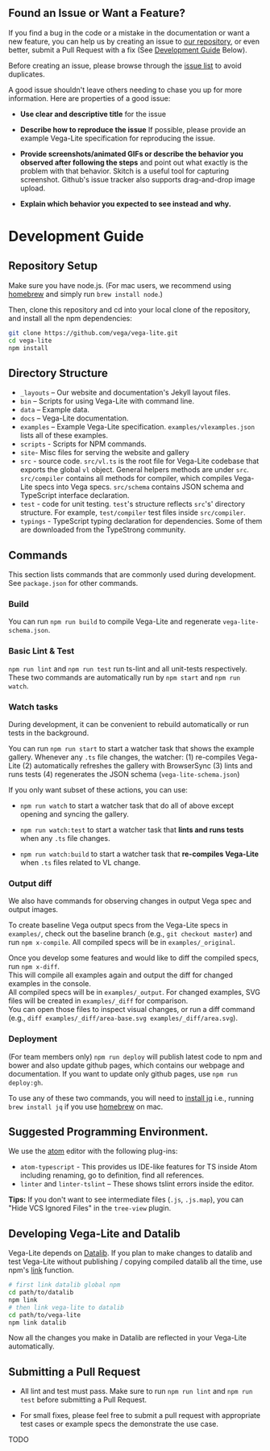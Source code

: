 <!--
## Got a Question or Problem ?

Please post these questions on our google group.  
-->

## Found an Issue or Want a Feature?

If you find a bug in the code or a mistake in the documentation or want a new feature, you can help us by creating an issue to [our repository](http://github.com/vega/vega-lite), or even better, submit a Pull Request with a fix (See [Development Guide](#dev) Below).  

Before creating an issue, please browse through the [issue list](https://github.com/vega/vega-lite/issues) to avoid duplicates.  

A good issue shouldn't leave others needing to chase you up for more information.  Here are properties of a good issue:

- __Use clear and descriptive title__ for the issue

- __Describe how to reproduce the issue__ If possible, please provide an example Vega-Lite specification for reproducing the issue.  

- __Provide screenshots/animated GIFs or describe the behavior you observed after following the steps__ and point out what exactly is the problem with that behavior.  Skitch is a useful tool for capturing screenshot. Github's issue tracker also supports drag-and-drop image upload.  

- __Explain which behavior you expected to see instead and why.__

# <a name="dev"></a> Development Guide

## Repository Setup

Make sure you have node.js. (For mac users, we recommend using
[homebrew](http://brew.sh) and simply run `brew install node`.)

Then, clone this repository and cd into your local clone of the repository, and install all the npm dependencies:

```sh
git clone https://github.com/vega/vega-lite.git
cd vega-lite
npm install
```

## Directory Structure

- `_layouts` – Our website and documentation's Jekyll layout files.  
- `bin` – Scripts for using Vega-Lite with command line.
- `data` – Example data.
- `docs` – Vega-Lite documentation.
- `examples` – Example Vega-Lite specification.  `examples/vlexamples.json` lists all of these examples.  
- `scripts` - Scripts for NPM commands.
- `site`- Misc files for serving the website and gallery
- `src` - source code.  `src/vl.ts` is the root file for Vega-Lite codebase that exports the global `vl` object.  General helpers methods are under `src`.  `src/compiler` contains all methods for compiler, which compiles Vega-Lite specs into Vega specs.  `src/schema` contains JSON schema and TypeScript interface declaration.  
- `test` - code for unit testing.  `test`'s structure reflects `src`'s' directory structure.  For example, `test/compiler` test files inside `src/compiler`.  
- `typings` - TypeScript typing declaration for dependencies.  Some of them are downloaded from the TypeStrong community.


## Commands

This section lists commands that are commonly used during development.  See `package.json` for other commands.

### Build

You can run `npm run build` to compile Vega-Lite and regenerate `vega-lite-schema.json`.

### Basic Lint & Test

`npm run lint` and `npm run test` run ts-lint and all unit-tests respectively.  These two commands are automatically run by `npm start` and `npm run watch`.

### Watch tasks

During development, it can be convenient to rebuild automatically or run tests in the background.

You can run `npm run start` to start a watcher task that shows the example gallery.
Whenever any `.ts` file changes, the watcher:
(1) re-compiles Vega-Lite
(2) automatically refreshes the gallery with BrowserSync
(3) lints and runs tests
(4) regenerates the JSON schema (`vega-lite-schema.json`)

If you only want subset of these actions, you can use:

- `npm run watch` to start a watcher task that do all of above except opening and syncing the gallery.

- `npm run watch:test` to start a watcher task that **lints and runs tests** when any `.ts` file changes.

- `npm run watch:build` to start a watcher task that **re-compiles Vega-Lite** when `.ts` files related to VL change.

### Output diff

We also have commands for observing changes in output Vega spec and output images.

To create baseline Vega output specs from the Vega-Lite specs in `examples/`,
check out the baseline branch (e.g., `git checkout master`) and run `npm x-compile`.
All compiled specs will be in `examples/_original`.

Once you develop some features and would like to diff the compiled specs, run `npm x-diff`.  
This will compile all examples again and output the diff for changed examples in the console.  
All compiled specs will be in `examples/_output`.  For changed examples,
SVG files will be created in `examples/_diff` for comparison.  
You can open those files to inspect visual changes, or run a diff command
(e.g., `diff examples/_diff/area-base.svg examples/_diff/area.svg`).

### Deployment

(For team members only) `npm run deploy` will publish latest code to npm and bower and also update github pages,
which contains our webpage and documentation.  If you want to update only github pages,
use `npm run deploy:gh`.  

To use any of these two commands, you will need to [install jq](https://stedolan.github.io/jq/download/)
i.e., running `brew install jq` if you use [homebrew](http://brew.sh) on mac.

## Suggested Programming Environment.

We use the [atom](atom.io) editor with the following plug-ins:
- `atom-typescript` - This provides us IDE-like features for TS inside Atom including renaming, go to definition, find all references.
- `linter` and `linter-tslint` – These shows tslint errors inside the editor.

__Tips:__ If you don't want to see intermediate files (`.js`, `.js.map`), you can "Hide VCS Ignored Files" in the `tree-view` plugin.

## Developing Vega-Lite and Datalib

Vega-Lite depends on [Datalib](https://github.com/vega/datalib).
If you plan to make changes to datalib and test Vega-Lite without publishing / copying compiled datalib all the time, use npm's [link](http://justjs.com/posts/npm-link-developing-your-own-npm-modules-without-tears) function.

```sh
# first link datalib global npm
cd path/to/datalib
npm link
# then link vega-lite to datalib
cd path/to/vega-lite
npm link datalib
```

Now all the changes you make in Datalib are reflected in your Vega-Lite automatically.

## Submitting a Pull Request

- All lint and test must pass.  Make sure to run `npm run lint` and `npm run test` before submitting a Pull Request.  

- For small fixes, please feel free to submit a pull request with appropriate test cases or example specs the demonstrate the use case.

TODO 
